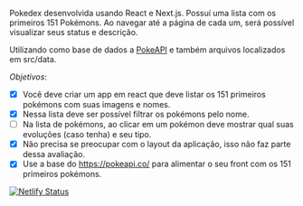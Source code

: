 Pokedex desenvolvida usando React e Next.js. Possuí uma lista com os primeiros 151 Pokémons. Ao navegar até a página de cada um, será possível visualizar seus status e descrição.

Utilizando como base de dados a [PokeAPI](https://pokeapi.co/) e também arquivos localizados em src/data.

_Objetivos_:

- [x] Você deve criar um app em react que deve listar os 151 primeiros pokémons com suas imagens e nomes.
- [x] Nessa lista deve ser possível filtrar os pokémons pelo nome.
- [ ] Na lista de pokémons, ao clicar em um pokémon deve mostrar qual suas evoluções (caso tenha) e seu tipo.
- [x] Não precisa se preocupar com o layout da aplicação, isso não faz parte dessa avaliação.
- [x] Use a base do https://pokeapi.co/ para alimentar o seu front com os 151 primeiros pokémons.

[![Netlify Status](https://api.netlify.com/api/v1/badges/acef298b-eaa0-438e-8ad6-734e71b5f4fb/deploy-status)](https://app.netlify.com/sites/whats-that-pokemon/deploys)
